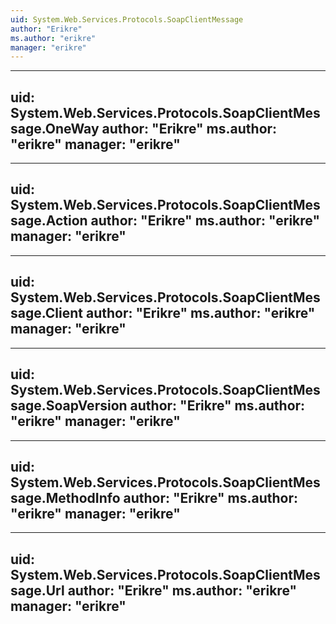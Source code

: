 ```yaml
---
uid: System.Web.Services.Protocols.SoapClientMessage
author: "Erikre"
ms.author: "erikre"
manager: "erikre"
---
```


---
uid: System.Web.Services.Protocols.SoapClientMessage.OneWay
author: "Erikre"
ms.author: "erikre"
manager: "erikre"
---

---
uid: System.Web.Services.Protocols.SoapClientMessage.Action
author: "Erikre"
ms.author: "erikre"
manager: "erikre"
---

---
uid: System.Web.Services.Protocols.SoapClientMessage.Client
author: "Erikre"
ms.author: "erikre"
manager: "erikre"
---

---
uid: System.Web.Services.Protocols.SoapClientMessage.SoapVersion
author: "Erikre"
ms.author: "erikre"
manager: "erikre"
---

---
uid: System.Web.Services.Protocols.SoapClientMessage.MethodInfo
author: "Erikre"
ms.author: "erikre"
manager: "erikre"
---

---
uid: System.Web.Services.Protocols.SoapClientMessage.Url
author: "Erikre"
ms.author: "erikre"
manager: "erikre"
---
